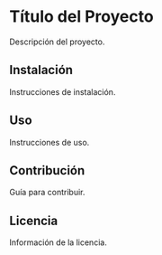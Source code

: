 # Título del Proyecto

Descripción del proyecto.

## Instalación

Instrucciones de instalación.

## Uso

Instrucciones de uso.

## Contribución

Guía para contribuir.

## Licencia

Información de la licencia.
